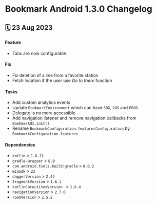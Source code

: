 # Bookmark Android 1.3.0 Changelog

<h2>🗓 23 Aug 2023</h2>

#### Feature
- Tabs are now configurable

#### Fix
- Fix deletion of a line from a favorite station
- Fetch location if the user use _Go to there_ function

#### Tasks
- Add custom analytics events
- Update `BookmarkEnvironment` which can have `SBX`, `CUS` and `PROD`
- Delegate is no more accessible
- Add navigation listener and remove navigation callbacks from `BookmarkUI.init()`
- Rename `BookmarkConfiguration.featuresConfiguration` by `BookmarkConfiguration.features`

#### Dependencies
- `kotlin` > `1.8.21`
- `gradle-wrapper` > `8.0`
- `com.android.tools.build:gradle` > `8.0.2`
- `minSdk` > `23`
- `daggerVersion` > `2.44`
- `fragmentVersion` > `1.6.1`
- `kotlinCoroutinesVersion ` > `1.6.4`
- `navigationVersion` > `2.7.0`
- `roomVersion` > `2.5.2`
